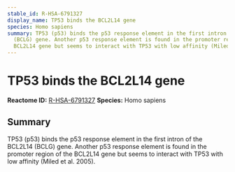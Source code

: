 ```yaml
---
stable_id: R-HSA-6791327
display_name: TP53 binds the BCL2L14 gene
species: Homo sapiens
summary: TP53 (p53) binds the p53 response element in the first intron of the BCL2L14
  (BCLG) gene. Another p53 response element is found in the promoter region of the
  BCL2L14 gene but seems to interact with TP53 with low affinity (Miled et al. 2005).
---
```


# TP53 binds the BCL2L14 gene
**Reactome ID:** [R-HSA-6791327](https://reactome.org/content/detail/R-HSA-6791327)
**Species:** Homo sapiens

## Summary

TP53 (p53) binds the p53 response element in the first intron of the BCL2L14 (BCLG) gene. Another p53 response element is found in the promoter region of the BCL2L14 gene but seems to interact with TP53 with low affinity (Miled et al. 2005).
